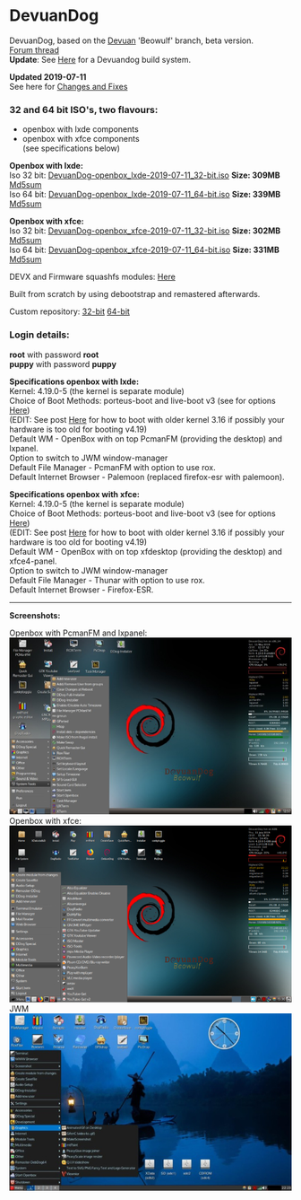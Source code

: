 # DevuanDog
DevuanDog, based on the [Devuan](https://devuan.org/) 'Beowulf' branch, beta version.   
[Forum thread](http://murga-linux.com/puppy/viewtopic.php?t=115124)  
**Update**: See [Here](https://debiandog.github.io/MakeLive/Readme-build-devuandog-beowulf.html) for a Devuandog build system.  


**Updated 2019-07-11**     
See here for [Changes and Fixes](http://murga-linux.com/puppy/viewtopic.php?p=1015137#1015137)  

### 32 and 64 bit ISO's, two flavours:
- openbox with lxde components   
- openbox with xfce components      
(see specifications below)        

**Openbox with lxde:**    
Iso 32 bit: [DevuanDog-openbox_lxde-2019-07-11_32-bit.iso](https://github.com/DebianDog/DevuanDog/releases/download/v1.0/DevuanDog-openbox_lxde-2019-07-11_32-bit.iso) **Size: 309MB** [Md5sum](https://github.com/DebianDog/DevuanDog/releases/download/v1.0/DevuanDog-openbox_lxde-2019-07-11_32-bit.md5)           
Iso 64 bit: [DevuanDog-openbox_lxde-2019-07-11_64-bit.iso](https://github.com/DebianDog/DevuanDog/releases/download/v1.0/DevuanDog-openbox_lxde-2019-07-11_64-bit.iso) **Size: 339MB** [Md5sum](https://github.com/DebianDog/DevuanDog/releases/download/v1.0/DevuanDog-openbox_lxde-2019-07-11_64-bit.md5)         

**Openbox with xfce:**   
Iso 32 bit: [DevuanDog-openbox_xfce-2019-07-11_32-bit.iso](https://github.com/DebianDog/DevuanDog/releases/download/v1.0/DevuanDog-openbox_xfce-2019-07-11_32-bit.iso) **Size: 302MB** [Md5sum](https://github.com/DebianDog/DevuanDog/releases/download/v1.0/DevuanDog-openbox_xfce-2019-07-11_32-bit.md5)        
Iso 64 bit: [DevuanDog-openbox_xfce-2019-07-11_64-bit.iso](https://github.com/DebianDog/DevuanDog/releases/download/v1.0/DevuanDog-openbox_xfce-2019-07-11_64-bit.iso) **Size: 331MB** [Md5sum](https://github.com/DebianDog/DevuanDog/releases/download/v1.0/DevuanDog-openbox_xfce-2019-07-11_64-bit.md5)     
      
DEVX and Firmware squashfs modules: [Here](https://github.com/DebianDog/DevuanDog/releases/tag/v1.1)         

Built from scratch by using debootstrap and remastered afterwards.     

Custom repository: [32-bit](https://fred181.gitlab.io/devuandog/i386/Packages/) [64-bit](https://fred181.gitlab.io/devuandog/amd64/Packages/)   

### Login details:
**root** with password **root**    
**puppy** with password **puppy**

**Specifications openbox with lxde:**          
Kernel: 4.19.0-5 (the kernel is separate module)         
Choice of Boot Methods: porteus-boot and live-boot v3 (see for options [Here](https://github.com/DebianDog/DevuanDog/raw/master/Examples-boot-codes.txt))  
(EDIT: See post [Here](http://murga-linux.com/puppy/viewtopic.php?p=1015160#1015160) for how to boot with older kernel 3.16 if possibly your hardware is too old for booting v4.19)  
Default WM - OpenBox with on top PcmanFM (providing the desktop) and lxpanel.     
Option to switch to JWM window-manager                  
Default File Manager - PcmanFM with option to use rox.        
Default Internet Browser - Palemoon (replaced firefox-esr with palemoon).

 **Specifications openbox with xfce:**          
Kernel: 4.19.0-5 (the kernel is separate module)         
Choice of Boot Methods: porteus-boot and live-boot v3 (see for options [Here](https://github.com/DebianDog/DevuanDog/raw/master/Examples-boot-codes.txt))  
(EDIT: See post [Here](http://murga-linux.com/puppy/viewtopic.php?p=1015160#1015160) for how to boot with older kernel 3.16 if possibly your hardware is too old for booting v4.19)  
Default WM - OpenBox with on top xfdesktop (providing the desktop) and xfce4-panel.     
Option to switch to JWM window-manager                  
Default File Manager - Thunar with option to use rox.        
Default Internet Browser - Firefox-ESR.   

---      
 
**Screenshots:**  
    
Openbox with PcmanFM and lxpanel:     
![SCREENSHOT](https://github.com/DebianDog/DevuanDog/raw/master/Devuandog-full-openbox-lxpanel.jpg)     
Openbox with xfce:      
![SCREENSHOT](https://github.com/DebianDog/DevuanDog/raw/master/Devuandog-openbox_xfce.png)   
JWM        
![SCREENSHOT](https://github.com/DebianDog/DevuanDog/raw/master/Devuandog-JWM.jpg) 
